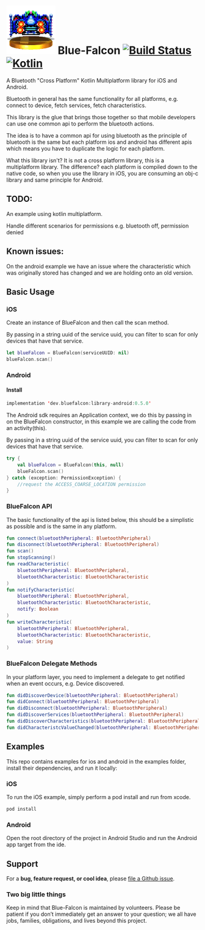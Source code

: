 # ![Blue Falcon](bluefalcon.png) Blue-Falcon [![Build Status](https://api.travis-ci.com/Reedyuk/blue-falcon.svg?branch=master)](https://api.travis-ci.com/Reedyuk/blue-falcon) [![Kotlin](https://img.shields.io/badge/kotlin-1.5.1-blue.svg)](http://kotlinlang.org)

A Bluetooth "Cross Platform" Kotlin Multiplatform library for iOS and Android. 

Bluetooth in general has the same functionality for all platforms, e.g. connect to device, fetch services, fetch characteristics.

This library is the glue that brings those together so that mobile developers can use one common api to perform the bluetooth actions.

The idea is to have a common api for using bluetooth as the principle of bluetooth is the same but each platform ios and android has different apis which means you have to duplicate the logic for each platform.

What this library isn't? It is not a cross platform library, this is a multiplatform library. The difference? each platform is compiled down to the native code, so when you use the library in iOS, you are consuming an obj-c library and same principle for Android.

## TODO:

An example using kotlin multiplatform.

Handle different scenarios for permissions e.g. bluetooth off, permission denied

## Known issues:

On the android example we have an issue where the characteristic which was originally stored has changed and we are holding onto an old version.

## Basic Usage

### iOS

Create an instance of BlueFalcon and then call the scan method. 

By passing in a string uuid of the service uuid, you can filter to scan for only devices that have that service.

```swift
let blueFalcon = BlueFalcon(serviceUUID: nil)
blueFalcon.scan()
```

### Android

#### Install

```kotlin
implementation 'dev.bluefalcon:library-android:0.5.0'
```

The Android sdk requires an Application context, we do this by passing in on the BlueFalcon constructor, in this example we are calling the code from an activity(this).

By passing in a string uuid of the service uuid, you can filter to scan for only devices that have that service.

```kotlin
try {
    val blueFalcon = BlueFalcon(this, null)
    blueFalcon.scan()
} catch (exception: PermissionException) {
    //request the ACCESS_COARSE_LOCATION permission
}
```

### BlueFalcon API

The basic functionality of the api is listed below, this should be a simplistic as possible and is the same in any platform.

```kotlin
fun connect(bluetoothPeripheral: BluetoothPeripheral)
fun disconnect(bluetoothPeripheral: BluetoothPeripheral)
fun scan()
fun stopScanning()
fun readCharacteristic(
    bluetoothPeripheral: BluetoothPeripheral,
    bluetoothCharacteristic: BluetoothCharacteristic
)
fun notifyCharacteristic(
    bluetoothPeripheral: BluetoothPeripheral,
    bluetoothCharacteristic: BluetoothCharacteristic,
    notify: Boolean
)
fun writeCharacteristic(
    bluetoothPeripheral: BluetoothPeripheral,
    bluetoothCharacteristic: BluetoothCharacteristic,
    value: String
)
```

### BlueFalcon Delegate Methods

In your platform layer, you need to implement a delegate to get notified when an event occurs, e.g. Device discovered.

```kotlin
fun didDiscoverDevice(bluetoothPeripheral: BluetoothPeripheral)
fun didConnect(bluetoothPeripheral: BluetoothPeripheral)
fun didDisconnect(bluetoothPeripheral: BluetoothPeripheral)
fun didDiscoverServices(bluetoothPeripheral: BluetoothPeripheral)
fun didDiscoverCharacteristics(bluetoothPeripheral: BluetoothPeripheral)
fun didCharacteristcValueChanged(bluetoothPeripheral: BluetoothPeripheral, bluetoothCharacteristic: BluetoothCharacteristic)
```

## Examples

This repo contains examples for ios and android in the examples folder, install their dependencies, and run it locally:

### iOS

To run the iOS example, simply perform a pod install and run from xcode.

```bash
pod install
```

### Android

Open the root directory of the project in Android Studio and run the Android app target from the ide.

## Support

For a **bug, feature request, or cool idea**, please [file a Github issue](https://github.com/Reedyuk/blue-falcon/issues/new).

### Two big little things

Keep in mind that Blue-Falcon is maintained by volunteers. Please be patient if you don’t immediately get an answer to your question; we all have jobs, families, obligations, and lives beyond this project.
